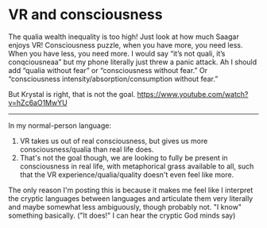 # VR and consciousness 

The qualia wealth inequality is too high! Just look at how much Saagar enjoys VR! Consciousness puzzle, when you have more, you need less. When you have less, you need more. I would say “it’s not quali, it’s conqciousneaa” but my phone literally just threw a panic attack. Ah I should add “qualia without fear” or “consciousness without fear.” Or “consciousness intensity/absorption/consumption without fear.”

But Krystal is right, that is not the goal. https://www.youtube.com/watch?v=hZc6aO1MwYU

---

In my normal-person language:

1. VR takes us out of real consciousness, but gives us more consciousness/qualia than real life does.
2. That's not the goal though, we are looking to fully be present in consciousness in real life, with metaphorical grass available to all, such that the VR experience/qualia/quality doesn't even feel like more.

The only reason I'm posting this is because it makes me feel like I interpret the cryptic languages between languages and articulate them very literally and maybe somewhat less ambiguously, though probably not. "I know" something basically. ("It does!" I can hear the cryptic God minds say)
